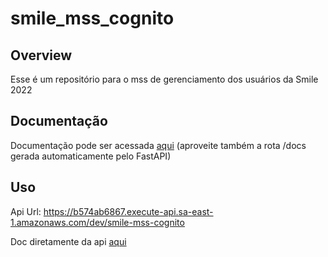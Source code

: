 # smile_mss_cognito

## Overview

Esse é um repositório para o mss de  gerenciamento dos usuários da Smile 2022


## Documentação

Documentação pode ser acessada [aqui](https://documenter.getpostman.com/view/16858667/UVsJvS83) (aproveite também a rota /docs gerada automaticamente pelo FastAPI)


## Uso

Api Url: https://b574ab6867.execute-api.sa-east-1.amazonaws.com/dev/smile-mss-cognito

Doc diretamente da api [aqui](https://b574ab6867.execute-api.sa-east-1.amazonaws.com/dev/smile-mss-cognito/docs)


